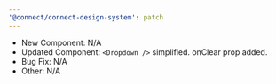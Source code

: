 ```yaml
---
'@connect/connect-design-system': patch
---
```


- New Component: N/A
- Updated Component: `<Dropdown />` simplified. onClear prop added.
- Bug Fix: N/A
- Other: N/A
